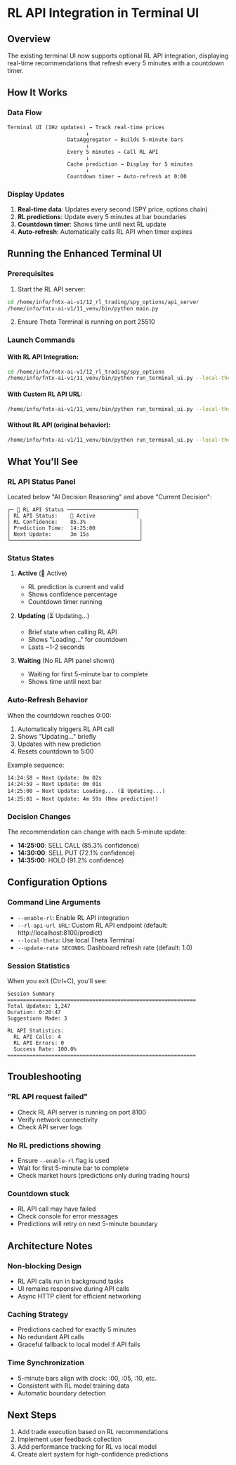 # RL API Integration in Terminal UI

## Overview
The existing terminal UI now supports optional RL API integration, displaying real-time recommendations that refresh every 5 minutes with a countdown timer.

## How It Works

### Data Flow
```
Terminal UI (1Hz updates) → Track real-time prices
                         ↓
                   DataAggregator → Builds 5-minute bars
                         ↓
                   Every 5 minutes → Call RL API
                         ↓
                   Cache prediction → Display for 5 minutes
                         ↓
                   Countdown timer → Auto-refresh at 0:00
```

### Display Updates
1. **Real-time data**: Updates every second (SPY price, options chain)
2. **RL predictions**: Update every 5 minutes at bar boundaries
3. **Countdown timer**: Shows time until next RL update
4. **Auto-refresh**: Automatically calls RL API when timer expires

## Running the Enhanced Terminal UI

### Prerequisites
1. Start the RL API server:
```bash
cd /home/info/fntx-ai-v1/12_rl_trading/spy_options/api_server
/home/info/fntx-ai-v1/11_venv/bin/python main.py
```

2. Ensure Theta Terminal is running on port 25510

### Launch Commands

#### With RL API Integration:
```bash
cd /home/info/fntx-ai-v1/12_rl_trading/spy_options
/home/info/fntx-ai-v1/11_venv/bin/python run_terminal_ui.py --local-theta --enable-rl
```

#### With Custom RL API URL:
```bash
/home/info/fntx-ai-v1/11_venv/bin/python run_terminal_ui.py --local-theta --enable-rl --rl-api-url http://localhost:8100/predict
```

#### Without RL API (original behavior):
```bash
/home/info/fntx-ai-v1/11_venv/bin/python run_terminal_ui.py --local-theta
```

## What You'll See

### RL API Status Panel
Located below "AI Decision Reasoning" and above "Current Decision":

```
┌─ 🤖 RL API Status ──────────────────────┐
│ RL API Status:    🤖 Active             │
│ RL Confidence:    85.3%                 │
│ Prediction Time:  14:25:00              │
│ Next Update:      3m 15s                │
└─────────────────────────────────────────┘
```

### Status States

1. **Active** (🤖 Active)
   - RL prediction is current and valid
   - Shows confidence percentage
   - Countdown timer running

2. **Updating** (⏳ Updating...)
   - Brief state when calling RL API
   - Shows "Loading..." for countdown
   - Lasts ~1-2 seconds

3. **Waiting** (No RL API panel shown)
   - Waiting for first 5-minute bar to complete
   - Shows time until next bar

### Auto-Refresh Behavior

When the countdown reaches 0:00:
1. Automatically triggers RL API call
2. Shows "Updating..." briefly
3. Updates with new prediction
4. Resets countdown to 5:00

Example sequence:
```
14:24:58 → Next Update: 0m 02s
14:24:59 → Next Update: 0m 01s
14:25:00 → Next Update: Loading... (⏳ Updating...)
14:25:01 → Next Update: 4m 59s (New prediction!)
```

### Decision Changes

The recommendation can change with each 5-minute update:
- **14:25:00**: SELL CALL (85.3% confidence)
- **14:30:00**: SELL PUT (72.1% confidence)
- **14:35:00**: HOLD (91.2% confidence)

## Configuration Options

### Command Line Arguments
- `--enable-rl`: Enable RL API integration
- `--rl-api-url URL`: Custom RL API endpoint (default: http://localhost:8100/predict)
- `--local-theta`: Use local Theta Terminal
- `--update-rate SECONDS`: Dashboard refresh rate (default: 1.0)

### Session Statistics
When you exit (Ctrl+C), you'll see:
```
Session Summary
============================================================
Total Updates: 1,247
Duration: 0:20:47
Suggestions Made: 3

RL API Statistics:
  RL API Calls: 4
  RL API Errors: 0
  Success Rate: 100.0%
============================================================
```

## Troubleshooting

### "RL API request failed"
- Check RL API server is running on port 8100
- Verify network connectivity
- Check API server logs

### No RL predictions showing
- Ensure `--enable-rl` flag is used
- Wait for first 5-minute bar to complete
- Check market hours (predictions only during trading hours)

### Countdown stuck
- RL API call may have failed
- Check console for error messages
- Predictions will retry on next 5-minute boundary

## Architecture Notes

### Non-blocking Design
- RL API calls run in background tasks
- UI remains responsive during API calls
- Async HTTP client for efficient networking

### Caching Strategy
- Predictions cached for exactly 5 minutes
- No redundant API calls
- Graceful fallback to local model if API fails

### Time Synchronization
- 5-minute bars align with clock: :00, :05, :10, etc.
- Consistent with RL model training data
- Automatic boundary detection

## Next Steps
1. Add trade execution based on RL recommendations
2. Implement user feedback collection
3. Add performance tracking for RL vs local model
4. Create alert system for high-confidence predictions